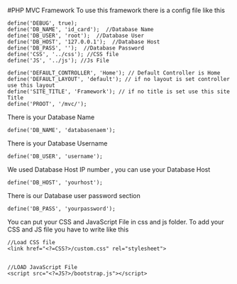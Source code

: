 #PHP MVC Framework
To use this framework there is a config file like this

    define('DEBUG', true);
    define('DB_NAME', 'id_card');  //Database Name
    define('DB_USER', 'root');  //Database User
    define('DB_HOST', '127.0.0.1');  //Database Host
    define('DB_PASS', '');  //Database Password
    define('CSS', '../css'); //CSS file
    define('JS', '../js'); //Js File

    define('DEFAULT_CONTROLLER', 'Home'); // Default Controller is Home
    define('DEFAULT_LAYOUT', 'default'); // if no layout is set controller use this layout
    define('SITE_TITLE', 'Framework'); // if no title is set use this site Title
    define('PROOT', '/mvc/');

There is your Database Name

    define('DB_NAME', 'databasenaem');

There is your  Database Username

    define('DB_USER', 'username');

We used Database Host IP number , you can use your Database Host

    define('DB_HOST', 'yourhost');

There is our Database user password section

    define('DB_PASS', 'yourpassword');

You can put your CSS and JavaScript File in css and js folder.
To add your CSS and JS file you have to write like this

    //Load CSS file
    <link href="<?=CSS?>/custom.css" rel="stylesheet">


    //LOAD JavaScript File
    <script src="<?=JS?>/bootstrap.js"></script>
